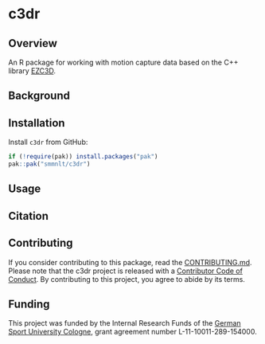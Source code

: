 # c3dr

## Overview

An R package for working with motion capture data based on the C++ library [EZC3D](https://github.com/pyomeca/ezc3d).

## Background

## Installation

Install `c3dr` from GitHub:

``` r
if (!require(pak)) install.packages("pak")
pak::pak("smmnlt/c3dr")
```

## Usage

## Citation

## Contributing

If you consider contributing to this package, read the [CONTRIBUTING.md](https://github.com/smnnlt/c3dr/blob/main/.github/CONTRIBUTING.md). Please note that the c3dr project is released with a [Contributor Code of Conduct](https://github.com/smnnlt/c3dr/blob/main/CODE_OF_CONDUCT.md). By contributing to this project, you agree to abide by its terms.


## Funding

This project was funded by the Internal Research
Funds of the [German Sport University Cologne](https://www.dshs-koeln.de/english/), grant agreement number L-11-10011-289-154000.
